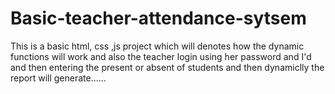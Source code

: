 # Basic-teacher-attendance-sytsem
This is a basic html, css ,js project which will denotes how the dynamic functions will work and also the teacher login using her password and I'd and then entering the present or absent of students and then dynamiclly the report will generate......
